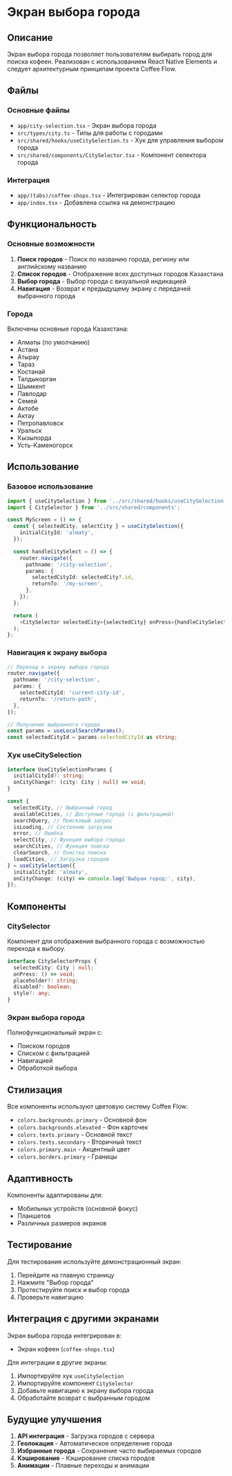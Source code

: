 # Экран выбора города

## Описание

Экран выбора города позволяет пользователям выбирать город для поиска кофеен. Реализован с использованием React Native Elements и следует архитектурным принципам проекта Coffee Flow.

## Файлы

### Основные файлы

- `app/city-selection.tsx` - Экран выбора города
- `src/types/city.ts` - Типы для работы с городами
- `src/shared/hooks/useCitySelection.ts` - Хук для управления выбором города
- `src/shared/components/CitySelector.tsx` - Компонент селектора города

### Интеграция

- `app/(tabs)/coffee-shops.tsx` - Интегрирован селектор города
- `app/index.tsx` - Добавлена ссылка на демонстрацию

## Функциональность

### Основные возможности

1. **Поиск городов** - Поиск по названию города, региону или английскому названию
2. **Список городов** - Отображение всех доступных городов Казахстана
3. **Выбор города** - Выбор города с визуальной индикацией
4. **Навигация** - Возврат к предыдущему экрану с передачей выбранного города

### Города

Включены основные города Казахстана:

- Алматы (по умолчанию)
- Астана
- Атырау
- Тараз
- Костанай
- Талдыкорган
- Шымкент
- Павлодар
- Семей
- Актобе
- Актау
- Петропавловск
- Уральск
- Кызылорда
- Усть-Каменогорск

## Использование

### Базовое использование

```typescript
import { useCitySelection } from '../src/shared/hooks/useCitySelection';
import { CitySelector } from '../src/shared/components';

const MyScreen = () => {
  const { selectedCity, selectCity } = useCitySelection({
    initialCityId: 'almaty',
  });

  const handleCitySelect = () => {
    router.navigate({
      pathname: '/city-selection',
      params: {
        selectedCityId: selectedCity?.id,
        returnTo: '/my-screen',
      },
    });
  };

  return (
    <CitySelector selectedCity={selectedCity} onPress={handleCitySelect} />
  );
};
```

### Навигация к экрану выбора

```typescript
// Переход к экрану выбора города
router.navigate({
  pathname: '/city-selection',
  params: {
    selectedCityId: 'current-city-id',
    returnTo: '/return-path',
  },
});

// Получение выбранного города
const params = useLocalSearchParams();
const selectedCityId = params.selectedCityId as string;
```

### Хук useCitySelection

```typescript
interface UseCitySelectionParams {
  initialCityId?: string;
  onCityChange?: (city: City | null) => void;
}

const {
  selectedCity, // Выбранный город
  availableCities, // Доступные города (с фильтрацией)
  searchQuery, // Поисковый запрос
  isLoading, // Состояние загрузки
  error, // Ошибка
  selectCity, // Функция выбора города
  searchCities, // Функция поиска
  clearSearch, // Очистка поиска
  loadCities, // Загрузка городов
} = useCitySelection({
  initialCityId: 'almaty',
  onCityChange: (city) => console.log('Выбран город:', city),
});
```

## Компоненты

### CitySelector

Компонент для отображения выбранного города с возможностью перехода к выбору.

```typescript
interface CitySelectorProps {
  selectedCity: City | null;
  onPress: () => void;
  placeholder?: string;
  disabled?: boolean;
  style?: any;
}
```

### Экран выбора города

Полнофункциональный экран с:

- Поиском городов
- Списком с фильтрацией
- Навигацией
- Обработкой выбора

## Стилизация

Все компоненты используют цветовую систему Coffee Flow:

- `colors.backgrounds.primary` - Основной фон
- `colors.backgrounds.elevated` - Фон карточек
- `colors.texts.primary` - Основной текст
- `colors.texts.secondary` - Вторичный текст
- `colors.primary.main` - Акцентный цвет
- `colors.borders.primary` - Границы

## Адаптивность

Компоненты адаптированы для:

- Мобильных устройств (основной фокус)
- Планшетов
- Различных размеров экранов

## Тестирование

Для тестирования используйте демонстрационный экран:

1. Перейдите на главную страницу
2. Нажмите "Выбор города"
3. Протестируйте поиск и выбор города
4. Проверьте навигацию

## Интеграция с другими экранами

Экран выбора города интегрирован в:

- Экран кофеен (`coffee-shops.tsx`)

Для интеграции в другие экраны:

1. Импортируйте хук `useCitySelection`
2. Импортируйте компонент `CitySelector`
3. Добавьте навигацию к экрану выбора города
4. Обработайте возврат с выбранным городом

## Будущие улучшения

1. **API интеграция** - Загрузка городов с сервера
2. **Геолокация** - Автоматическое определение города
3. **Избранные города** - Сохранение часто выбираемых городов
4. **Кэширование** - Кэширование списка городов
5. **Анимации** - Плавные переходы и анимации
